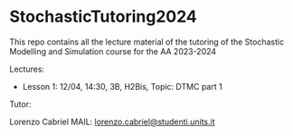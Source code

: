 # StochasticTutoring2024
This repo contains all the lecture material of the tutoring of the Stochastic Modelling and Simulation course for the AA 2023-2024

Lectures:

 - Lesson 1: 12/04, 14:30, 3B, H2Bis, Topic: DTMC part 1


Tutor:

Lorenzo Cabriel
MAIL: lorenzo.cabriel@studenti.units.it
